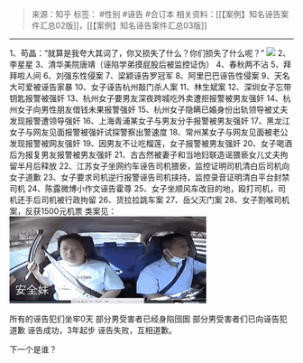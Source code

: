 > 来源：知乎
> 标签： #性别 #诬告 #合订本
> 相关资料：[[【案例】知名诬告案件汇总02版]]，[[【案例】知名诬告案件汇总03版]]
***
1、苟晶：“就算是我夸大其词了，你又损失了什么？你们损失了什么呢？”
![](https://raw.githubusercontent.com/bluntvoice/mypic/main/IMG_20220615_120751_605.gif)
2、李星星
3、清华美院唐靖（诬陷学弟摸屁股后被监控证伪） 
4、春秋两不沾
5、拜拜啦人间 
6、刘强东性侵案 
7、梁颖诬告罗冠军 
8、阿里巴巴诬告性侵案 
9、天名大可爱被诬告家暴
10、女子诬告杭州敲门杀人案
11、林生斌案
12、深圳女子忘带钥匙报警被强奸
13、杭州女子要男友深夜跨城吃外卖遭拒报警被男友强奸
14、杭州女子向男性朋友借钱未果报警强奸
15、杭州女子隐瞒已婚身份出轨领导被丈夫发现报警遭领导强奸
16、上海青浦某女子与男友分手报警被男友强奸
17、黑龙江女子与网友见面报警被强奸试探警察出警速度
18、常州某女子与网友见面被老公发现报警被网友强奸
19、因男友不让吃榴莲，女子报警被男友强奸
20、女子喝酒后为报复男友报警被男友强奸
21、古古然被妻子和当地妇联造谣猥亵女儿丈夫拘留半月后释放
22、江苏女子坐网约车诬告司机猥亵，监控证明司机清白后司机向女子道歉
23、女子要求司机逆行报警诬告司机挟持，监控录音证明清白平台封禁司机
24、陈露微博小作文诬告霍尊
25、女子坐顺风车改目的地，殴打司机，司机还手后司机被行政拘留
26、货拉拉跳车案
27、岳父灭门案
28、女子割喉司机案，反获1500元机票
类案见：
![](https://raw.githubusercontent.com/bluntvoice/mypic/main/1669315265379.gif)

所有的诬告犯们坐牢0天
部分男受害者已经身陷囹圄
部分男受害者们已向诬告犯道歉
诬告成功，3年起步
诬告失败，互相道歉。

下一个是谁？